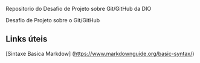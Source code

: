 Repositorio do Desafio de Projeto sobre Git/GitHub da DIO

Desafio de Projeto sobre o Git/GitHub

## Links  úteis
[Sintaxe Basica Markdow] (https://www.markdownguide.org/basic-syntax/)




